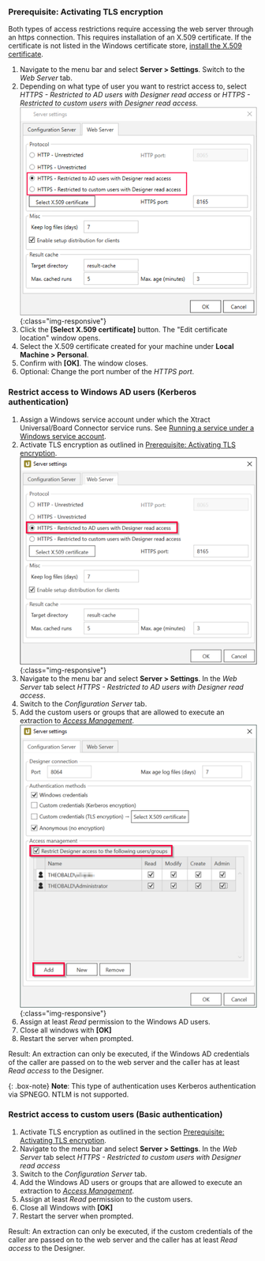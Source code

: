 

### Prerequisite: Activating TLS encryption

Both types of access restrictions require accessing the web server through an https connection. This requires installation of an X.509 certificate.
If the certificate is not listed in the Windows certificate store, [install the X.509 certificate](./install-x.509-Certificate#create-x509-certificate).

1. Navigate to the menu bar and select **Server > Settings**. Switch to the *Web Server* tab.
2. Depending on what type of user you want to restrict access to, select *HTTPS - Restricted to AD users with Designer read access* or *HTTPS - Restricted to custom users with Designer read access.*
![webserver settings](/img/content/xu/server-settings-security.png){:class="img-responsive"}
3. Click the **[Select X.509 certificate]** button. The "Edit certificate location" window opens.
4. Select the X.509 certificate created for your machine under **Local Machine > Personal**.
5. Confirm with **[OK]**. The window closes.
6. Optional: Change the port number of the *HTTPS port*.


### Restrict access to Windows AD users (Kerberos authentication) 

1. Assign a Windows service account under which the Xtract Universal/Board Connector service runs. See [Running a service under a Windows service account](./server-security#running-a-service-under-a-windows-service-account).
2. Activate TLS encryption as outlined in [Prerequisite: Activating TLS encryption](./server-security#prerequisite-activating-tls-encryption).
![WebServerSettings_https](/img/content/server-settings-sso-certificate.png){:class="img-responsive"}
3. Navigate to the menu bar and select **Server > Settings**. In the *Web Server* tab select *HTTPS - Restricted to AD users with Designer read access*.
4. Switch to the *Configuration Server* tab.
5. Add the custom users or groups that are allowed to execute an extraction to [*Access Management*](./access-management#server-settings). 
![ConfigurationServerSettings_](/img/content/server-settings-sso-certificate-users.png){:class="img-responsive"}
6. Assign at least *Read* permission to the Windows AD users.
7. Close all windows with **[OK]**
8. Restart the server when prompted.

Result: An extraction can only be executed, if the Windows AD credentials of the caller are passed on to the web server and the caller has at least *Read access* to the Designer.

{: .box-note}
**Note**: This type of authentication uses Kerberos authentication via SPNEGO. NTLM is not supported.



### Restrict access to custom users (Basic authentication)

1. Activate TLS encryption as outlined in the section [Prerequisite: Activating TLS encryption](./server-security#prerequisite-activating-tls-encryption).
2. Navigate to the menu bar and select **Server > Settings**. In the *Web Server* tab select *HTTPS - Restricted to custom users with Designer read access*
2. Switch to the *Configuration Server* tab.
3. Add the Windows AD users or groups that are allowed to execute an extraction to [*Access Management*](./access-management#server-settings).  
4. Assign at least *Read* permission to the custom users.
5. Close all Windows with **[OK]**
6. Restart the server when prompted.

Result: An extraction can only be executed, if the custom credentials of the caller are passed on to the web server and the caller has at least *Read access* to the Designer.
